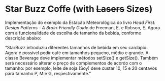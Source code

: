 # Star Buzz Coffe (with ~~Lasers~~ Sizes)

Implementação do exemplo da Estação Meteorológica do livro *Head First: Design Patterns - A Brain-Friendly Guide* de Freeman, E. e Robson, E.
Agora com a funcionalidade de escolha de tamanho da bebida, conforme descrição abaixo:

“StarBuzz introduziu diferentes tamanhos de bebida em seu cardápio. Agora é possível pedir
café em tamanhos pequeno, médio e grande. A classe Beverage deve implementar métodos
setSize() e getSize(). Também será necessário alterar o preço de complementos de acordo
com o tamanho: por exemplo, leite de soja (Soy) deve custar 10, 15 e 20 centavos para
tamanho P, M e G, respectivamente.”
